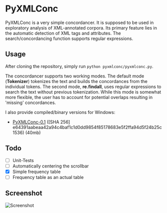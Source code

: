 # PyXMLConc

PyXMLConc is a very simple concordancer. It is supposed to be used in exploratory analysis of XML-annotated corpora. Its primary feature lies in the automatic detection of XML tags and attributes. The search/concordancing function supports regular expressions.

## Usage
After cloning the repository, simply run `python pyxmlconc/pyxmlconc.py`.

The concordancer supports two working modes. The default mode (**Tokenizer**) tokenizes the text and builds the concordances from the individual tokens. The second mode, **re.findall**, uses regular expressions to search the text without previous tokenization. While this mode is somewhat more flexible, the user has to account for potential overlaps resulting in 'missing' concordances.

I also provide compiled/binary versions for Windows:
* [PyXMLConc-0.1](https://dev.kleiber.me/pyxmlconc/PyXMLConc-0.1.exe) ([SHA 256] e64391aabeaa42a94c4baf1c1d0dd9854f85178683e5f2ffa94d5f24b25c1536) (40mb)

## Todo
- [ ] Unit-Tests
- [ ] Automatically centering the scrollbar
- [X] Simple frequency table
- [ ] Frequency table as an actual table

## Screenshot
![Screenshot](https://cloud.githubusercontent.com/assets/16179317/23309280/516f3366-faae-11e6-9af6-4403f24aac1f.png?raw=true)
